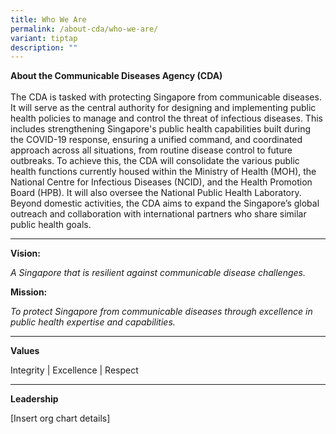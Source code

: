 ```yaml
---
title: Who We Are
permalink: /about-cda/who-we-are/
variant: tiptap
description: ""
---
```

<p><strong>About the Communicable Diseases Agency (CDA)</strong> 
<br>
<br>The CDA is tasked with protecting Singapore from communicable diseases.
It will serve as the central authority for designing and implementing public
health policies to manage and control the threat of infectious diseases.
This includes strengthening Singapore's public health capabilities built
during the COVID-19 response, ensuring a unified command, and coordinated
approach across all situations, from routine disease control to future
outbreaks. To achieve this, the CDA will consolidate the various public
health functions currently housed within the Ministry of Health (MOH),
the National Centre for Infectious Diseases (NCID), and the Health Promotion
Board (HPB). It will also oversee the National Public Health Laboratory.
Beyond domestic activities, the CDA aims to expand the Singapore’s global
outreach and collaboration with international partners who share similar
public health goals.</p>
<hr>
<p><strong>Vision:</strong>
</p>
<p><em>A Singapore that is resilient against communicable disease challenges.</em>
</p>
<p><strong>Mission:</strong>
</p>
<p><em>To protect Singapore from communicable diseases through excellence in public health expertise and capabilities.</em>
</p>
<hr>
<p><strong>Values</strong>
</p>
<p>Integrity | Excellence | Respect</p>
<hr>
<p><strong>Leadership</strong>
</p>
<p>[Insert org chart details]</p>
<p></p>
<h3></h3>
<p></p>